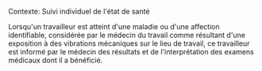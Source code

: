 Contexte: Suivi individuel de l'état de santé

Lorsqu'un travailleur est atteint d'une maladie ou d'une affection identifiable, considérée par le médecin du travail comme résultant d'une exposition à des vibrations mécaniques sur le lieu de travail, ce travailleur est informé par le médecin des résultats et de l'interprétation des examens médicaux dont il a bénéficié.